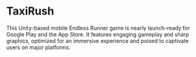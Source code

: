# TaxiRush
 This Unity-based mobile Endless Runner game is nearly launch-ready for Google Play and the App Store. It features engaging gameplay and sharp graphics, optimized for an immersive experience and poised to captivate users on major platforms.
